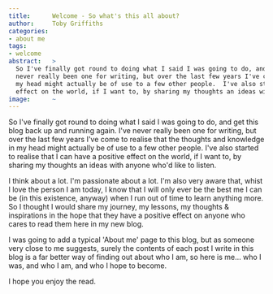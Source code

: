 ```yaml
---
title:      Welcome - So what's this all about?
author:     Toby Griffiths
categories:
- about me
tags:
- welcome
abstract:   >
  So I've finally got round to doing what I said I was going to do, and get this blog back up and running again.  I've 
  never really been one for writing, but over the last few years I've come to realise that the thoughts and knowledge in 
  my head might actually be of use to a few other people.  I've also started to realise that I can have a positive 
  effect on the world, if I want to, by sharing my thoughts an ideas with anyone who'd like to listen.
image:      ~
---
```

So I've finally got round to doing what I said I was going to do, and get this blog back up and running again.  I've 
never really been one for writing, but over the last few years I've come to realise that the thoughts and knowledge in 
my head might actually be of use to a few other people.  I've also started to realise that I can have a positive effect 
on the world, if I want to, by sharing my thoughts an ideas with anyone who'd like to listen.

I think about a lot.  I'm passionate about a lot.  I'm also very aware that, whist I love the person I am today, I know 
that I will only ever be the best me I can be (in this existence, anyway) when I run out of time to learn anything more. 
So I thought I would share my journey, my lessons, my thoughts &amp; inspirations in the hope that they have a positive 
effect on anyone who cares to read them here in my new blog.

I was going to add a typical 'About me' page to this blog, but as someone very close to me suggests, surely the contents 
of each post I write in this blog is a far better way of finding out about who I am, so here is me… who I was, and who I 
am, and who I hope to become.

I hope you enjoy the read.
